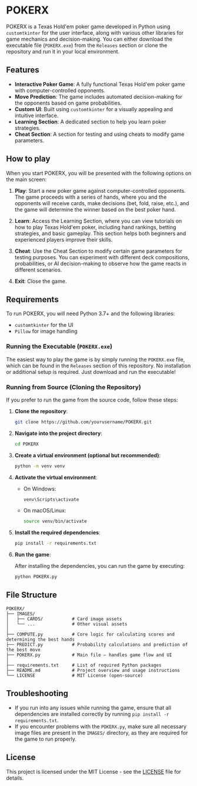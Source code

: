 
# POKERX

POKERX is a Texas Hold'em poker game developed in Python using `customtkinter` for the user interface, along with various other libraries for game mechanics and decision-making. You can either download the executable file (`POKERX.exe`) from the `Releases` section or clone the repository and run it in your local environment.

## Features

- **Interactive Poker Game**: A fully functional Texas Hold'em poker game with computer-controlled opponents.
- **Move Prediction**: The game includes automated decision-making for the opponents based on game probabilities.
- **Custom UI**: Built using `customtkinter` for a visually appealing and intuitive interface.
- **Learning Section**: A dedicated section to help you learn poker strategies.
- **Cheat Section**: A section for testing and using cheats to modify game parameters.

## How to play

When you start POKERX, you will be presented with the following options on the main screen:

1. **Play**: Start a new poker game against computer-controlled opponents. The game proceeds with a series of hands, where you and the opponents will receive cards, make decisions (bet, fold, raise, etc.), and the game will determine the winner based on the best poker hand.
   
2. **Learn**: Access the Learning Section, where you can view tutorials on how to play Texas Hold'em poker, including hand rankings, betting strategies, and basic gameplay. This section helps both beginners and experienced players improve their skills.
   
3. **Cheat**: Use the Cheat Section to modify certain game parameters for testing purposes. You can experiment with different deck compositions, probabilities, or AI decision-making to observe how the game reacts in different scenarios.
   
4. **Exit**: Close the game.

## Requirements

To run POKERX, you will need Python 3.7+ and the following libraries:

- `customtkinter` for the UI
- `Pillow` for image handling

### Running the Executable (`POKERX.exe`)

The easiest way to play the game is by simply running the `POKERX.exe` file, which can be found in the `Releases` section of this repository. No installation or additional setup is required. Just download and run the executable!

### Running from Source (Cloning the Repository)

If you prefer to run the game from the source code, follow these steps:

1. **Clone the repository**:

   ```bash
   git clone https://github.com/yourusername/POKERX.git
   ```

2. **Navigate into the project directory**:

   ```bash
   cd POKERX
   ```

3. **Create a virtual environment (optional but recommended)**:

   ```bash
   python -m venv venv
   ```

4. **Activate the virtual environment**:

   - On Windows:

     ```bash
     venv\Scripts\activate
     ```

   - On macOS/Linux:

     ```bash
     source venv/bin/activate
     ```

5. **Install the required dependencies**:

   ```bash
   pip install -r requirements.txt
   ```

6. **Run the game**:

   After installing the dependencies, you can run the game by executing:

   ```bash
   python POKERX.py
   ```

## File Structure

```
POKERX/
├── IMAGES/
│   ├── CARDS/           # Card image assets
│   └── ...              # Other visual assets
│
├── COMPUTE.py           # Core logic for calculating scores and determining the best hands
├── PREDICT.py           # Probability calculations and prediction of the best move
├── POKERX.py            # Main file — handles game flow and UI
│
├── requirements.txt     # List of required Python packages
├── README.md            # Project overview and usage instructions
└── LICENSE              # MIT License (open-source)
```

## Troubleshooting

- If you run into any issues while running the game, ensure that all dependencies are installed correctly by running `pip install -r requirements.txt`.
- If you encounter problems with the `POKERX.py`, make sure all necessary image files are present in the `IMAGES/` directory, as they are required for the game to run properly.

## License

This project is licensed under the MIT License - see the [LICENSE](LICENSE) file for details.
